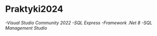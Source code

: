 # Praktyki2024
*-Visual Studio Community 2022*
*-SQL Express*
*-Framework .Net 8*
*-SQL Management Studio*
